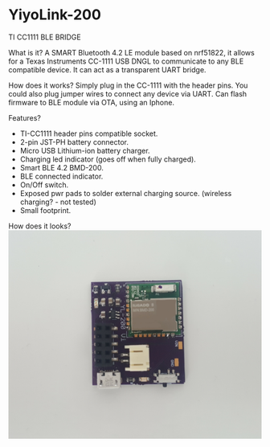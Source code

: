 # YiyoLink-200
TI CC1111 BLE BRIDGE

What is it?
A SMART Bluetooth 4.2 LE module based on nrf51822, it allows for a Texas Instruments CC-1111 USB DNGL to communicate to any BLE compatible device. It can act as a transparent UART bridge.

How does it works?
Simply plug in the CC-1111 with the header pins. You could also plug jumper wires to connect any device via UART. Can flash firmware to BLE module via OTA, using an Iphone.

Features?
- TI-CC1111 header pins compatible socket.
- 2-pin JST-PH battery connector.
- Micro USB Lithium-ion battery charger.
- Charging led indicator (goes off when fully charged).
- Smart BLE 4.2 BMD-200.
- BLE connected indicator.
- On/Off switch.
- Exposed pwr pads to solder external charging source. (wireless charging? - not tested)
- Small footprint.

How does it looks?
![alt text](/Gallery/YiyoLink-200.jpg "YiyoLink-200-v1")


